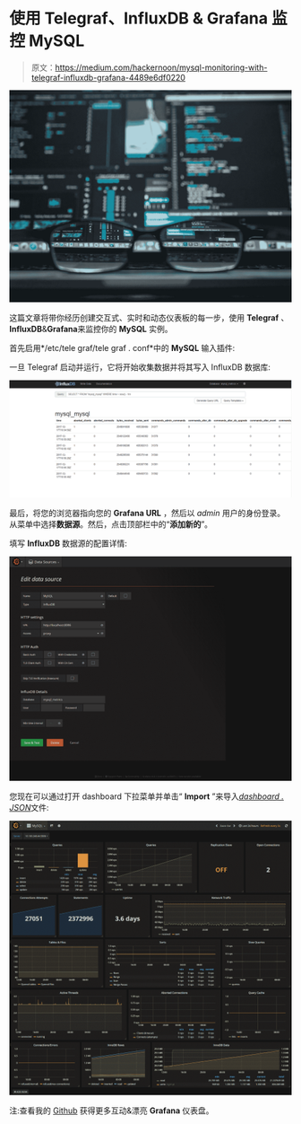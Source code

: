 # 使用 Telegraf、InfluxDB & Grafana 监控 MySQL

> 原文：<https://medium.com/hackernoon/mysql-monitoring-with-telegraf-influxdb-grafana-4489e6df0220>

![](img/53a92295869009e356728285d2ecbc9a.png)

这篇文章将带你经历创建交互式、实时和动态仪表板的每一步，使用 **Telegraf** 、**InfluxDB**&**Grafana**来监控你的 **MySQL** 实例。

首先启用*/etc/tele graf/tele graf . conf*中的 **MySQL** 输入插件:

一旦 Telegraf 启动并运行，它将开始收集数据并将其写入 InfluxDB 数据库:

![](img/0be346f2117f2e560cdfb0aa97a2e4af.png)

最后，将您的浏览器指向您的 **Grafana URL** ，然后以 *admin* 用户的身份登录。从菜单中选择**数据源**。然后，点击顶部栏中的“**添加新的**”。

填写 **InfluxDB** 数据源的配置详情:

![](img/25144a3686f3333286125fa4297d2c8b.png)

您现在可以通过打开 dashboard 下拉菜单并单击“ **Import** ”来导入[*dashboard . JSON*](https://github.com/mlabouardy/grafana-dashboards/blob/master/mysql/dashboard.json)文件:

![](img/6c5dd2109d3d997c82291d666c1e40fc.png)

注:查看我的 [Github](https://github.com/mlabouardy/grafana-dashboards) 获得更多互动&漂亮 **Grafana** 仪表盘。